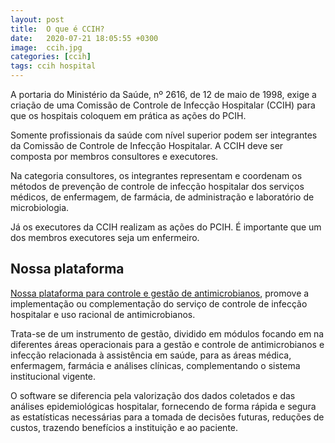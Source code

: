 ```yaml
---
layout: post
title:  O que é CCIH?
date:   2020-07-21 18:05:55 +0300
image:  ccih.jpg
categories: [ccih]
tags: ccih hospital
---
```


 A portaria do Ministério da Saúde, nº 2616, de 12 de maio de 1998, exige a criação de uma Comissão de Controle de Infecção Hospitalar (CCIH) para que os hospitais coloquem em prática as ações do PCIH.

Somente profissionais da saúde com nível superior podem ser integrantes da Comissão de Controle de Infecção Hospitalar. A CCIH deve ser composta por membros consultores e executores.

Na categoria consultores, os integrantes representam e coordenam os métodos de prevenção de controle de infecção hospitalar dos serviços médicos, de enfermagem, de farmácia, de administração e laboratório de microbiologia.

Já os executores da CCIH realizam as ações do PCIH. É importante que um dos membros executores seja um enfermeiro. 

## Nossa plataforma


[Nossa plataforma para controle e gestão de antimicrobianos][ccih], promove a implementação ou complementação do serviço de controle de infecção hospitalar e uso racional de antimicrobianos.

Trata-se de um instrumento de gestão, dividido em módulos focando em na
diferentes áreas operacionais para a gestão e controle de antimicrobianos e
infecção relacionada à assistência em saúde, para as áreas médica, enfermagem,
farmácia e análises clínicas, complementando o sistema institucional vigente.

O software se diferencia pela valorização dos dados coletados e das análises
epidemiológicas hospitalar, fornecendo de forma rápida e segura as estatísticas
necessárias para a tomada de decisões futuras, reduções de custos, trazendo
benefícios a instituição e ao paciente.


[ccih]: https://phguardian.com/ccih

